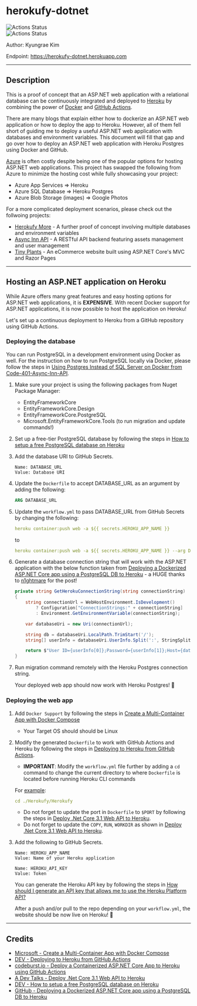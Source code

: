 # herokufy-dotnet

![Actions Status](https://github.com/jeremymaya/herokufy-dotnet/workflows/build/badge.svg)  
![Actions Status](https://github.com/jeremymaya/herokufy-dotnet/workflows/deploy/badge.svg)

Author: Kyungrae Kim

Endpoint: <https://herokufy-dotnet.herokuapp.com>

---

## Description

This is a proof of concept that an ASP.NET web application with a relational database can be continuously integrated and deployed to [Heroku](https://www.heroku.com) by combining the power of [Docker](https://www.docker.com) and [GitHub Actions](https://github.com/features/actions).

There are many blogs that explain either how to dockerize an ASP.NET web application or how to deploy the app to Heroku. However, all of them fell short of guiding me to deploy a useful ASP.NET web application with databases and environment variables. This document will fill that gap and go over how to deploy an ASP.NET web application with Heroku Postgres using Docker and GitHub.

[Azure](https://azure.microsoft.com/en-us) is often costly despite being one of the popular options for hosting ASP.NET web applications. This project has swapped the following from Azure to minimize the hosting cost while fully showcasing your project:

* Azure App Services => Heroku
* Azure SQL Database => Heroku Postgres
* Azure Blob Storage (images) => Google Photos

For a more complicated deployment scenarios, please check out the follwoing projects:

* [Herokufy More](https://github.com/jeremymaya/herokufy-more) - A further proof of concept involving multiple databases and environment variables
* [Async Inn API](https://github.com/jeremymaya/Code-401-Async-Inn-API) - A RESTful API backend featuring assets management and user management
* [Tiny Plants](https://github.com/jeremymaya/tiny-plants-eCommerce) - An eCommerce website built using ASP.NET Core's MVC and Razor Pages

---

## Hosting an ASP.NET application on Heroku

While Azure offers many great features and easy hosting options for ASP.NET web applications, it is **EXPENSIVE**. With recent Docker support for ASP.NET applications, it is now possible to host the application on Heroku!

Let's set up a continuous deployment to Heroku from a GitHub repository using GitHub Actions.

### Deploying the database

You can run PostgreSQL in a development environment using Docker as well. For the instruction on how to run PostgreSQL locally via Docker, please follow the steps in [Using Postgres Instead of SQL Server on Docker from Code-401-Async-Inn-API](https://github.com/jeremymaya/Code-401-Async-Inn-API).

1. Make sure your project is using the following packages from Nuget Package Manager:
    * EntityFrameworkCore
    * EntityFrameworkCore.Design
    * EntityFrameworkCore.PostgreSQL
    * Microsoft.EntityFrameworkCore.Tools (to run migration and update commands!)

2. Set up a free-tier PostgreSQL database by following the steps in [How to setup a free PostgreSQL database on Heroku](https://dev.to/prisma/how-to-setup-a-free-postgresql-database-on-heroku-1dc1)
3. Add the database URI to GitHub Secrets.

    ```text
    Name: DATABASE_URL
    Value: Database URI
    ```

4. Update the `Dockerfile` to accept DATABASE_URL as an argument by adding the following:

    ```dockerfile
    ARG DATABASE_URL
    ```

5. Update the `workflow.yml` to pass DATABASE_URL from GitHub Secrets by changing the following:

    ```yaml
    heroku container:push web -a ${{ secrets.HEROKU_APP_NAME }}
    ```

    to

    ```yaml
    heroku container:push web -a ${{ secrets.HEROKU_APP_NAME }} --arg DATABASE_URL=${{ secrets.DATABASE_URL }}
    ```

6. Generate a database connection string that will work with the ASP.NET application with the below function taken from [Deploying a Dockerized ASP.NET Core app using a PostgreSQL DB to Heroku](https://n1ghtmare.github.io/2020-09-28/deploying-a-dockerized-aspnet-core-app-using-a-postgresql-db-to-heroku/) - a HUGE thanks to [n1ghtmare](https://github.com/n1ghtmare) for the post!

    ```c#
    private string GetHerokuConnectionString(string connectionString)
    {
        string connectionUrl = WebHostEnvironment.IsDevelopment()
            ? Configuration["ConnectionStrings:" + connectionString]
            : Environment.GetEnvironmentVariable(connectionString);

        var databaseUri = new Uri(connectionUrl);

        string db = databaseUri.LocalPath.TrimStart('/');
        string[] userInfo = databaseUri.UserInfo.Split(':', StringSplitOptions.RemoveEmptyEntries);

        return $"User ID={userInfo[0]};Password={userInfo[1]};Host={databaseUri.Host};Port={databaseUri.Port};Database={db};Pooling=true;SSL Mode=Require;Trust Server Certificate=True;";
    }
    ```

7. Run migration command remotely with the Heroku Postgres connection string.

    Your deployed web app should now work with Heroku Postgres! 🎉

### Deploying the web app

1. Add `Docker Support` by following the steps in [Create a Multi-Container App with Docker Compose](https://docs.microsoft.com/en-us/visualstudio/mac/docker-multi-container?view=vsmac-2019)
    * Your Target OS should should be Linux
2. Modify the generated `Dockerfile` to work with GitHub Actions and Heroku by following the steps in [Deploying to Heroku from GitHub Actions](https://dev.to/heroku/deploying-to-heroku-from-github-actions-29ej).
    * **IMPORTANT**: Modify the `workflow.yml` file further by adding  a `cd` command to change the current directory to where `Dockerfile` is located before running Heroku CLI commands

    For [example](https://github.com/jeremymaya/herokufy-dotnet/blob/main/.github/workflows/workflow.yml):

    ```yaml
    cd ./Herokufy/Herokufy
    ```

    * Do not forget to update the port in `Dockerfile` to `$PORT` by following the steps in [Deploy .Net Core 3.1 Web API to Heroku](https://adevtalks.com/programming/deployment/deploy-net-core-3-1-web-api-to-heroku/).
    * Do not forget to update the `COPY`, `RUN`, `WORKDIR` as shown in [Deploy .Net Core 3.1 Web API to Heroku](https://adevtalks.com/programming/deployment/deploy-net-core-3-1-web-api-to-heroku/).
3. Add the following to GitHub Secrets.

    ```text
    Name: HEROKU_APP_NAME
    Value: Name of your Heroku application

    Name: HEROKU_API_KEY
    Value: Token
    ```

    You can generate the Heroku API key by following the steps in [How should I generate an API key that allows me to use the Heroku Platform API?](https://help.heroku.com/PBGP6IDE/how-should-i-generate-an-api-key-that-allows-me-to-use-the-heroku-platform-api)

    After a push and/or pull to the repo depending on your `workflow.yml`, the website should be now live on Heroku! 🎉

---

## Credits

* [Microsoft - Create a Multi-Container App with Docker Compose](https://docs.microsoft.com/en-us/visualstudio/mac/docker-multi-container?view=vsmac-2019)
* [DEV - Deploying to Heroku from GitHub Actions](https://dev.to/heroku/deploying-to-heroku-from-github-actions-29ej)
* [codeburst.io - Deploy a Containerized ASP.NET Core App to Heroku using GitHub Actions](https://codeburst.io/deploy-a-containerized-asp-net-core-app-to-heroku-using-github-actions-9e54c72db943)
* [A Dev Talks - Deploy .Net Core 3.1 Web API to Heroku](https://adevtalks.com/programming/deployment/deploy-net-core-3-1-web-api-to-heroku/)
* [DEV - How to setup a free PostgreSQL database on Heroku](https://dev.to/prisma/how-to-setup-a-free-postgresql-database-on-heroku-1dc1)
* [GitHub - Deploying a Dockerized ASP.NET Core app using a PostgreSQL DB to Heroku](https://n1ghtmare.github.io/2020-09-28/deploying-a-dockerized-aspnet-core-app-using-a-postgresql-db-to-heroku/)
